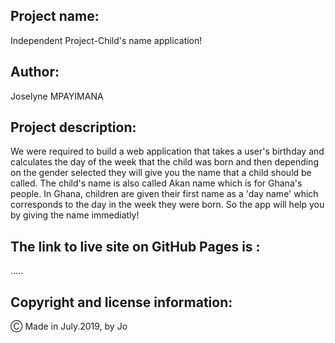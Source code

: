 ## Project name:

Independent Project-Child's name application!

## Author:

Joselyne MPAYIMANA

## Project description:

 We were required to build a web application that takes a user's birthday and calculates the day of the week that the child was born and then depending on the gender selected they will give you the name that a child should be called. The child's name is also called Akan name which is for Ghana's people. In Ghana, children are given their first name as a 'day name' which corresponds to the day in the week they were born. So the app will help you by giving the name immediatly!

 ## The link to live site on GitHub Pages is :

 .....

 ## Copyright and license information:

 &#9400; Made in July.2019, by Jo